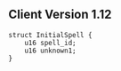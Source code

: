 ## Client Version 1.12

```rust,ignore
struct InitialSpell {
    u16 spell_id;    
    u16 unknown1;    
}

```
